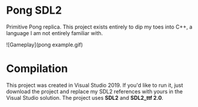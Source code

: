 # Pong SDL2
Primitive Pong replica. This project exists entirely to dip my toes into C++, a language I am not entirely familiar with.

![Gameplay](pong example.gif)

# Compilation
This project was created in Visual Studio 2019. If you'd like to run it, just download the project and replace my SDL2 references with yours in the Visual Studio solution. The project uses **SDL2** and **SDL2_ttf 2.0**.